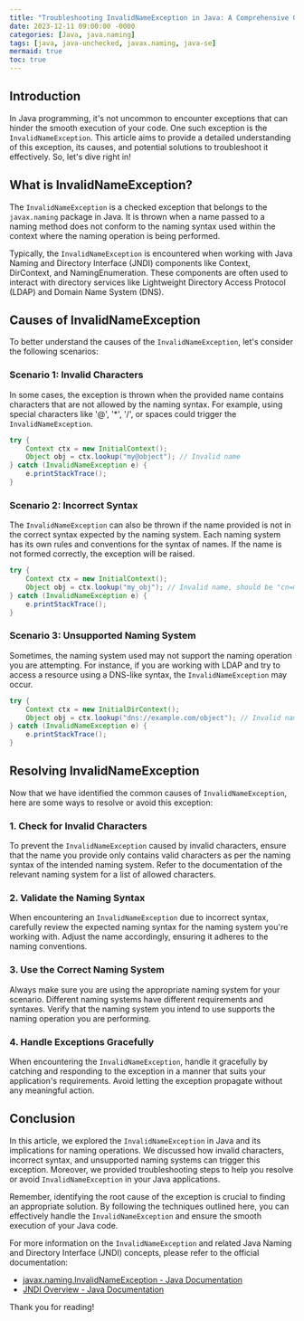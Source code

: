 ```yaml
---
title: "Troubleshooting InvalidNameException in Java: A Comprehensive Guide"
date: 2023-12-11 09:00:00 -0000
categories: [Java, java.naming]
tags: [java, java-unchecked, javax.naming, java-se]
mermaid: true
toc: true
---
```



## Introduction

In Java programming, it's not uncommon to encounter exceptions that can hinder the smooth execution of your code. One such exception is the `InvalidNameException`. This article aims to provide a detailed understanding of this exception, its causes, and potential solutions to troubleshoot it effectively. So, let's dive right in!

## What is InvalidNameException?

The `InvalidNameException` is a checked exception that belongs to the `javax.naming` package in Java. It is thrown when a name passed to a naming method does not conform to the naming syntax used within the context where the naming operation is being performed.

Typically, the `InvalidNameException` is encountered when working with Java Naming and Directory Interface (JNDI) components like Context, DirContext, and NamingEnumeration. These components are often used to interact with directory services like Lightweight Directory Access Protocol (LDAP) and Domain Name System (DNS).

## Causes of InvalidNameException

To better understand the causes of the `InvalidNameException`, let's consider the following scenarios:

### Scenario 1: Invalid Characters

In some cases, the exception is thrown when the provided name contains characters that are not allowed by the naming syntax. For example, using special characters like '@', '*', '/', or spaces could trigger the `InvalidNameException`.

```java
try {
    Context ctx = new InitialContext();
    Object obj = ctx.lookup("my@object"); // Invalid name
} catch (InvalidNameException e) {
    e.printStackTrace();
}
```

### Scenario 2: Incorrect Syntax

The `InvalidNameException` can also be thrown if the name provided is not in the correct syntax expected by the naming system. Each naming system has its own rules and conventions for the syntax of names. If the name is not formed correctly, the exception will be raised.

```java
try {
    Context ctx = new InitialContext();
    Object obj = ctx.lookup("my_obj"); // Invalid name, should be "cn=my_obj"
} catch (InvalidNameException e) {
    e.printStackTrace();
}
```

### Scenario 3: Unsupported Naming System

Sometimes, the naming system used may not support the naming operation you are attempting. For instance, if you are working with LDAP and try to access a resource using a DNS-like syntax, the `InvalidNameException` may occur.

```java
try {
    Context ctx = new InitialDirContext();
    Object obj = ctx.lookup("dns://example.com/object"); // Invalid name
} catch (InvalidNameException e) {
    e.printStackTrace();
}
```

## Resolving InvalidNameException

Now that we have identified the common causes of `InvalidNameException`, here are some ways to resolve or avoid this exception:

### 1. Check for Invalid Characters

To prevent the `InvalidNameException` caused by invalid characters, ensure that the name you provide only contains valid characters as per the naming syntax of the intended naming system. Refer to the documentation of the relevant naming system for a list of allowed characters.

### 2. Validate the Naming Syntax

When encountering an `InvalidNameException` due to incorrect syntax, carefully review the expected naming syntax for the naming system you're working with. Adjust the name accordingly, ensuring it adheres to the naming conventions.

### 3. Use the Correct Naming System

Always make sure you are using the appropriate naming system for your scenario. Different naming systems have different requirements and syntaxes. Verify that the naming system you intend to use supports the naming operation you are performing.

### 4. Handle Exceptions Gracefully

When encountering the `InvalidNameException`, handle it gracefully by catching and responding to the exception in a manner that suits your application's requirements. Avoid letting the exception propagate without any meaningful action.

## Conclusion

In this article, we explored the `InvalidNameException` in Java and its implications for naming operations. We discussed how invalid characters, incorrect syntax, and unsupported naming systems can trigger this exception. Moreover, we provided troubleshooting steps to help you resolve or avoid `InvalidNameException` in your Java applications.

Remember, identifying the root cause of the exception is crucial to finding an appropriate solution. By following the techniques outlined here, you can effectively handle the `InvalidNameException` and ensure the smooth execution of your Java code.

For more information on the `InvalidNameException` and related Java Naming and Directory Interface (JNDI) concepts, please refer to the official documentation:

- [javax.naming.InvalidNameException - Java Documentation](https://docs.oracle.com/en/java/javase/11/docs/api/java.naming/javax/naming/InvalidNameException.html)
- [JNDI Overview - Java Documentation](https://docs.oracle.com/en/java/javase/11/docs/api/java.naming/overview-summary.html)

Thank you for reading!
